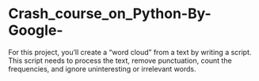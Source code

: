 # Crash_course_on_Python-By-Google-

For this project, you’ll create a “word cloud” from a text by writing a script. This script needs to process the text, remove punctuation, count the frequencies, and ignore uninteresting or irrelevant words.
